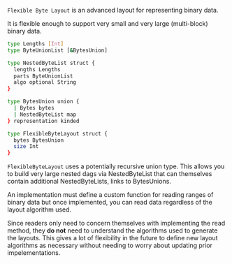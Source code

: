 `Flexible Byte Layout` is an advanced layout for representing binary data.

It is flexible enough to support very small and very large (multi-block) binary data.

```sh
type Lengths [Int]
type ByteUnionList [&BytesUnion]

type NestedByteList struct {
  lengths Lengths
  parts ByteUnionList
  algo optional String
}

type BytesUnion union {
  | Bytes bytes
  | NestedByteList map
} representation kinded

type FlexibleByteLayout struct {
  bytes BytesUnion
  size Int
}
```

`FlexibleByteLayout` uses a potentially recursive union type. This allows you to build very large nested
dags via NestedByteList that can themselves contain additional NestedByteLists, links to BytesUnions.

An implementation must define a custom function for reading ranges of binary
data but once implemented, you can read data regardless of the layout algorithm used.

Since readers only need to concern themselves with implementing the read method, they **do not**
need to understand the algorithms used to generate the layouts. This gives a lot of flexibility
in the future to define new layout algorithms as necessary without needing to worry about
updating prior impelementations.
